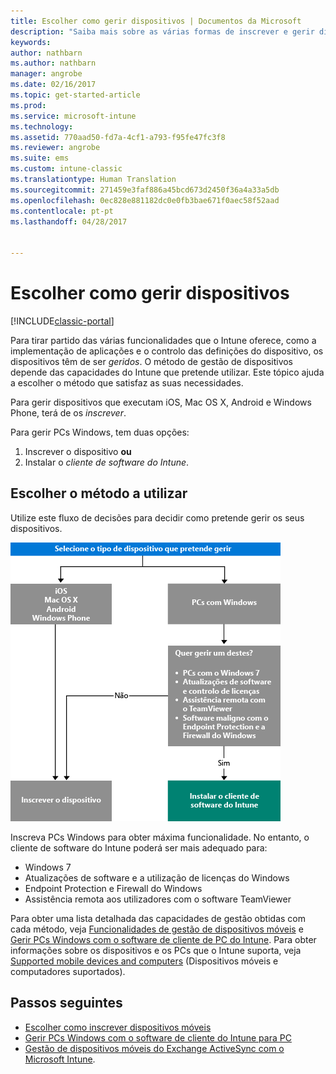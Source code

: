 ```yaml
---
title: Escolher como gerir dispositivos | Documentos da Microsoft
description: "Saiba mais sobre as várias formas de inscrever e gerir dispositivos."
keywords: 
author: nathbarn
ms.author: nathbarn
manager: angrobe
ms.date: 02/16/2017
ms.topic: get-started-article
ms.prod: 
ms.service: microsoft-intune
ms.technology: 
ms.assetid: 770aad50-fd7a-4cf1-a793-f95fe47fc3f8
ms.reviewer: angrobe
ms.suite: ems
ms.custom: intune-classic
ms.translationtype: Human Translation
ms.sourcegitcommit: 271459e3faf886a45bcd673d2450f36a4a33a5db
ms.openlocfilehash: 0ec828e881182dc0e0fb3bae671f0aec58f52aad
ms.contentlocale: pt-pt
ms.lasthandoff: 04/28/2017


---
```


# <a name="choose-how-to-manage-devices"></a>Escolher como gerir dispositivos

[!INCLUDE[classic-portal](../includes/classic-portal.md)]

Para tirar partido das várias funcionalidades que o Intune oferece, como a implementação de aplicações e o controlo das definições do dispositivo, os dispositivos têm de ser *geridos*. O método de gestão de dispositivos depende das capacidades do Intune que pretende utilizar. Este tópico ajuda a escolher o método que satisfaz as suas necessidades.

Para gerir dispositivos que executam iOS, Mac OS X, Android e Windows Phone, terá de os *inscrever*.

Para gerir PCs Windows, tem duas opções:

1. Inscrever o dispositivo **ou**
2. Instalar o *cliente de software do Intune*.

## <a name="decide-which-method-to-use"></a>Escolher o método a utilizar
Utilize este fluxo de decisões para decidir como pretende gerir os seus dispositivos.

![Fluxo de decisões para decidir como pretende gerir os seus dispositivos.](./media/choose-manage-method.png)

Inscreva PCs Windows para obter máxima funcionalidade. No entanto, o cliente de software do Intune poderá ser mais adequado para:

- Windows 7
- Atualizações de software e a utilização de licenças do Windows
- Endpoint Protection e Firewall do Windows
- Assistência remota aos utilizadores com o software TeamViewer

Para obter uma lista detalhada das capacidades de gestão obtidas com cada método, veja [Funcionalidades de gestão de dispositivos móveis](mobile-device-management-capabilities-in-microsoft-intune.md) e [Gerir PCs Windows com o software de cliente de PC do Intune](/intune/deploy-use/manage-windows-pcs-with-microsoft-intune).
Para obter informações sobre os dispositivos e os PCs que o Intune suporta, veja [Supported mobile devices and computers](https://docs.microsoft.com/intune/get-started/what-to-know-before-you-start-microsoft-intune#intune-supported-devices) (Dispositivos móveis e computadores suportados).

## <a name="next-steps"></a>Passos seguintes

- [Escolher como inscrever dispositivos móveis](/intune/get-started/choose-how-to-enroll-devices1)
- [Gerir PCs Windows com o software de cliente do Intune para PC](/intune/deploy-use/manage-windows-pcs-with-microsoft-intune)
- [Gestão de dispositivos móveis do Exchange ActiveSync com o Microsoft Intune](/intune/deploy-use/mobile-device-management-with-exchange-activesync-and-microsoft-intune).


